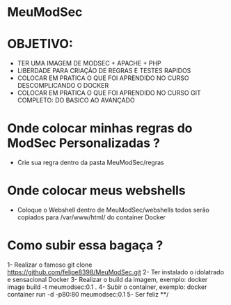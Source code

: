 # MeuModSec


# OBJETIVO: #

- TER UMA IMAGEM DE MODSEC + APACHE + PHP 
- LIBERDADE PARA CRIAÇÃO DE REGRAS E TESTES RAPIDOS
- COLOCAR EM PRATICA O QUE FOI APRENDIDO NO CURSO DESCOMPLICANDO O DOCKER
- COLOCAR EM PRATICA O QUE FOI APRENDIDO NO CURSO GIT COMPLETO: DO BASICO AO AVANÇADO


# Onde colocar minhas regras do ModSec Personalizadas ? #

- Crie sua regra dentro da pasta MeuModSec/regras


# Onde colocar meus webshells #

- Coloque o Webshell dentro de MeuModSec/webshells todos serão copiados para /var/www/html/ do container Docker


# Como subir essa bagaça ? #

1- Realizar o famoso git clone https://github.com/felipe8398/MeuModSec.git
2- Ter instalado o idolatrado e sensacional Docker
3- Realizar o build da imagem, exemplo: docker image build -t meumodsec:0.1 .
4- Subir o container, exemplo: docker container run -d -p80:80 meumodsec:0.1
5- Ser feliz \**/






